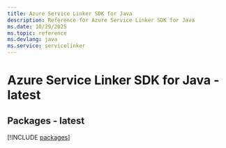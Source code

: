 ```yaml
---
title: Azure Service Linker SDK for Java
description: Reference for Azure Service Linker SDK for Java
ms.date: 10/29/2025
ms.topic: reference
ms.devlang: java
ms.service: servicelinker
---
```

# Azure Service Linker SDK for Java - latest
## Packages - latest
[!INCLUDE [packages](service-linker-index.md)]